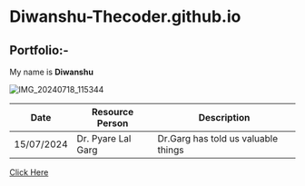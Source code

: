 # Diwanshu-Thecoder.github.io
## Portfolio:-
My name is **Diwanshu**

![IMG_20240718_115344](https://github.com/user-attachments/assets/3bbab836-b0db-4bd8-bfe3-c47837f03e89)

| Date | Resource Person| Description|
| ----------- | ----------- |--------|
| 15/07/2024| Dr. Pyare Lal Garg|Dr.Garg has told us valuable things|

[Click Here](www.google.com) 
